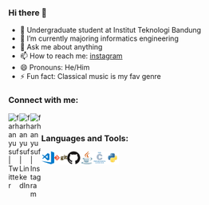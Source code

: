 ### Hi there 👋


- 🔭 Undergraduate student at Institut Teknologi Bandung
- 🌱 I’m currently majoring informatics engineering
- 💬 Ask me about anything
- 📫 How to reach me: [instagram]
- 😄 Pronouns: He/Him
- ⚡ Fun fact: Classical music is my fav genre


### Connect with me:

[<img align="left" alt="farhanyusuf | Twitter" width="22px" src="https://cdn.jsdelivr.net/npm/simple-icons@v3/icons/twitter.svg" />][twitter]
[<img align="left" alt="farhanyusuf | LinkedIn" width="22px" src="https://cdn.jsdelivr.net/npm/simple-icons@v3/icons/linkedin.svg" />][linkedin]
[<img align="left" alt="farhanyusuf | Instagram" width="22px" src="https://cdn.jsdelivr.net/npm/simple-icons@v3/icons/instagram.svg" />][instagram]

[twitter]: https://twitter.com/cribabiy
[instagram]: https://www.instagram.com/hanfrhann
[linkedin]: https://www.linkedin.com/in/farhan-yusuf-a-b63a241a2/
[github]: https://github.com/farhanyusuf

<br />

### Languages and Tools:

[<img align="left" alt="Visual Studio Code" width="26px" src="https://raw.githubusercontent.com/github/explore/80688e429a7d4ef2fca1e82350fe8e3517d3494d/topics/visual-studio-code/visual-studio-code.png" />][github]
[<img align="left" alt="Git" width="26px" src="https://raw.githubusercontent.com/github/explore/80688e429a7d4ef2fca1e82350fe8e3517d3494d/topics/git/git.png" />][github]
[<img align="left" alt="GitHub" width="26px" src="https://raw.githubusercontent.com/github/explore/78df643247d429f6cc873026c0622819ad797942/topics/github/github.png" />][github]
[<img align="left" alt="Java" width="26px" src="https://raw.githubusercontent.com/github/explore/80688e429a7d4ef2fca1e82350fe8e3517d3494d/topics/java/java.png" />][github]
[<img align="left" alt="C" width="26px" src="https://raw.githubusercontent.com/github/explore/80688e429a7d4ef2fca1e82350fe8e3517d3494d/topics/c/c.png" />][github]
[<img align="left" alt="Python" width="26px" src="https://raw.githubusercontent.com/github/explore/80688e429a7d4ef2fca1e82350fe8e3517d3494d/topics/python/python.png" />][github]
<br />
<br />

